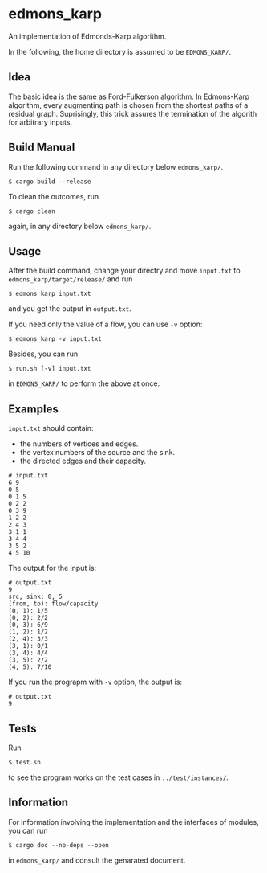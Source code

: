 # edmons_karp

An implementation of Edmonds-Karp algorithm. 

In the following, the home directory is 
assumed to be `EDMONS_KARP/`.

## Idea

The basic idea is the same as Ford-Fulkerson algorithm. In Edmons-Karp algorithm,
every augmenting path is chosen from the shortest paths of a residual graph.
Suprisingly, this trick assures the termination of the algorith for arbitrary inputs.

## Build Manual

Run the following command in any directory below `edmons_karp/`.
```console
$ cargo build --release
```
To clean the outcomes, run
```console
$ cargo clean
```
again, in any directory below `edmons_karp/`.
## Usage

After the build command, change your directry and move `input.txt`
 to `edmons_karp/target/release/` and run
```console
$ edmons_karp input.txt
```
and you get the output in `output.txt`.

If you need only the value of a flow, you can use `-v` option:
```console
$ edmons_karp -v input.txt
```
Besides, you can run
```console
$ run.sh [-v] input.txt
```
in `EDMONS_KARP/` to perform the above at once.

## Examples

`input.txt` should contain:

- the numbers of vertices and edges.
- the vertex numbers of the source and the sink.
- the directed edges and their capacity.

```
# input.txt
6 9
0 5
0 1 5
0 2 2
0 3 9
1 2 2
2 4 3
3 1 1
3 4 4
3 5 2
4 5 10

```

The output for the input is:
```
# output.txt
9
src, sink: 0, 5
(from, to): flow/capacity
(0, 1): 1/5
(0, 2): 2/2
(0, 3): 6/9
(1, 2): 1/2
(2, 4): 3/3
(3, 1): 0/1
(3, 4): 4/4
(3, 5): 2/2
(4, 5): 7/10
```
If you run the prograpm with `-v` option, the output is:
```
# output.txt
9
```

## Tests
Run
```console
$ test.sh
```
 to see the program works on the test cases in 
`../test/instances/`.

## Information

For information involving the implementation and the interfaces of modules, you can run
```console
$ cargo doc --no-deps --open
```
in `edmons_karp/` and consult the genarated document.
